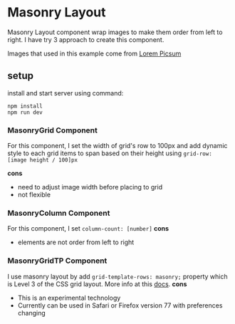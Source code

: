 # Masonry Layout
Masonry Layout component wrap images to make them order from left to right. I have try 3 approach to create this component.

Images that used in this example come from [Lorem Picsum](https://picsum.photos/)
## setup
install and start server using command:
```
npm install
npm run dev
```

### MasonryGrid Component
For this component, I set the width of grid's row to 100px and add dynamic style to each grid items to span based on their height using `grid-row: [image height / 100]px`

**cons**
- need to adjust image width before placing to grid
- not flexible

### MasonryColumn Component
For this component, I set `column-count: [number]`
**cons**
- elements are not order from left to right

### MasonryGridTP Component
I use masonry layout by add `grid-template-rows: masonry;` property which is Level 3 of the CSS grid layout. More info at this [docs](https://developer.mozilla.org/en-US/docs/Web/CSS/CSS_grid_layout/Masonry_layout#browser_compatibility).
**cons**
- This is an experimental technology
- Currently can be used in Safari or Firefox version 77 with preferences changing